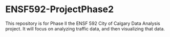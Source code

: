 # ENSF592-ProjectPhase2
This repository is for Phase II the ENSF 592 City of Calgary Data Analysis project. It will focus on analyzing traffic data, and then visualizing that data.

